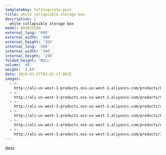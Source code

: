 ```yaml
---
templateKey: foldingcrate-post
title: white collapsible storage box
description: |
  white collapsible storage box
model: 6040255KW
external_long: '600'
external_width: '400'
external_height: '265'
internal_long: '560'
internal_width: '360'
internal_height: '240'
folded_height: 'NULL'
volumn: '48'
weight: '2.65'
date: 2019-01-27T03:41:17.063Z
images:
  - >-
    http://ali-us-west-1-products.oss-us-west-1.aliyuncs.com/products/0222d5602acc4bb9b550b70a6209545b.jpg
  - >-
    http://ali-us-west-1-products.oss-us-west-1.aliyuncs.com/products/9900bc1856dd48b7b6afac892111db46.JPG
  - >-
    http://ali-us-west-1-products.oss-us-west-1.aliyuncs.com/products/c87b8dcd41e440b5b21af345d8f282fb.JPG
  - >-
    http://ali-us-west-1-products.oss-us-west-1.aliyuncs.com/products/61fe4937a00e4067ad95c500ae8f0587.JPG
  - >-
    http://ali-us-west-1-products.oss-us-west-1.aliyuncs.com/products/e77409eac5194381b98f99c89f1c13d3.JPG
  - >-
    http://ali-us-west-1-products.oss-us-west-1.aliyuncs.com/products/7c11b6cebcab4d509032163fbfa38703.JPG
---
```

desc

